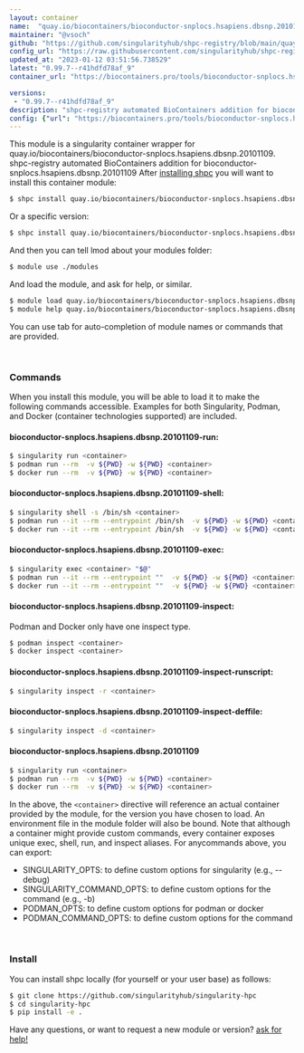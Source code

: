```yaml
---
layout: container
name:  "quay.io/biocontainers/bioconductor-snplocs.hsapiens.dbsnp.20101109"
maintainer: "@vsoch"
github: "https://github.com/singularityhub/shpc-registry/blob/main/quay.io/biocontainers/bioconductor-snplocs.hsapiens.dbsnp.20101109/container.yaml"
config_url: "https://raw.githubusercontent.com/singularityhub/shpc-registry/main/quay.io/biocontainers/bioconductor-snplocs.hsapiens.dbsnp.20101109/container.yaml"
updated_at: "2023-01-12 03:51:56.738529"
latest: "0.99.7--r41hdfd78af_9"
container_url: "https://biocontainers.pro/tools/bioconductor-snplocs.hsapiens.dbsnp.20101109"

versions:
 - "0.99.7--r41hdfd78af_9"
description: "shpc-registry automated BioContainers addition for bioconductor-snplocs.hsapiens.dbsnp.20101109"
config: {"url": "https://biocontainers.pro/tools/bioconductor-snplocs.hsapiens.dbsnp.20101109", "maintainer": "@vsoch", "description": "shpc-registry automated BioContainers addition for bioconductor-snplocs.hsapiens.dbsnp.20101109", "latest": {"0.99.7--r41hdfd78af_9": "sha256:9beed3d3fbf3ec81cf10b9efbdf6af9f3e3fe8354e81452b2efeabc370991891"}, "tags": {"0.99.7--r41hdfd78af_9": "sha256:9beed3d3fbf3ec81cf10b9efbdf6af9f3e3fe8354e81452b2efeabc370991891"}, "docker": "quay.io/biocontainers/bioconductor-snplocs.hsapiens.dbsnp.20101109"}
---
```


This module is a singularity container wrapper for quay.io/biocontainers/bioconductor-snplocs.hsapiens.dbsnp.20101109.
shpc-registry automated BioContainers addition for bioconductor-snplocs.hsapiens.dbsnp.20101109
After [installing shpc](#install) you will want to install this container module:


```bash
$ shpc install quay.io/biocontainers/bioconductor-snplocs.hsapiens.dbsnp.20101109
```

Or a specific version:

```bash
$ shpc install quay.io/biocontainers/bioconductor-snplocs.hsapiens.dbsnp.20101109:0.99.7--r41hdfd78af_9
```

And then you can tell lmod about your modules folder:

```bash
$ module use ./modules
```

And load the module, and ask for help, or similar.

```bash
$ module load quay.io/biocontainers/bioconductor-snplocs.hsapiens.dbsnp.20101109/0.99.7--r41hdfd78af_9
$ module help quay.io/biocontainers/bioconductor-snplocs.hsapiens.dbsnp.20101109/0.99.7--r41hdfd78af_9
```

You can use tab for auto-completion of module names or commands that are provided.

<br>

### Commands

When you install this module, you will be able to load it to make the following commands accessible.
Examples for both Singularity, Podman, and Docker (container technologies supported) are included.

#### bioconductor-snplocs.hsapiens.dbsnp.20101109-run:

```bash
$ singularity run <container>
$ podman run --rm  -v ${PWD} -w ${PWD} <container>
$ docker run --rm  -v ${PWD} -w ${PWD} <container>
```

#### bioconductor-snplocs.hsapiens.dbsnp.20101109-shell:

```bash
$ singularity shell -s /bin/sh <container>
$ podman run --it --rm --entrypoint /bin/sh  -v ${PWD} -w ${PWD} <container>
$ docker run --it --rm --entrypoint /bin/sh  -v ${PWD} -w ${PWD} <container>
```

#### bioconductor-snplocs.hsapiens.dbsnp.20101109-exec:

```bash
$ singularity exec <container> "$@"
$ podman run --it --rm --entrypoint ""  -v ${PWD} -w ${PWD} <container> "$@"
$ docker run --it --rm --entrypoint ""  -v ${PWD} -w ${PWD} <container> "$@"
```

#### bioconductor-snplocs.hsapiens.dbsnp.20101109-inspect:

Podman and Docker only have one inspect type.

```bash
$ podman inspect <container>
$ docker inspect <container>
```

#### bioconductor-snplocs.hsapiens.dbsnp.20101109-inspect-runscript:

```bash
$ singularity inspect -r <container>
```

#### bioconductor-snplocs.hsapiens.dbsnp.20101109-inspect-deffile:

```bash
$ singularity inspect -d <container>
```



#### bioconductor-snplocs.hsapiens.dbsnp.20101109

```bash
$ singularity run <container>
$ podman run --rm  -v ${PWD} -w ${PWD} <container>
$ docker run --rm  -v ${PWD} -w ${PWD} <container>
```


In the above, the `<container>` directive will reference an actual container provided
by the module, for the version you have chosen to load. An environment file in the
module folder will also be bound. Note that although a container
might provide custom commands, every container exposes unique exec, shell, run, and
inspect aliases. For anycommands above, you can export:

 - SINGULARITY_OPTS: to define custom options for singularity (e.g., --debug)
 - SINGULARITY_COMMAND_OPTS: to define custom options for the command (e.g., -b)
 - PODMAN_OPTS: to define custom options for podman or docker
 - PODMAN_COMMAND_OPTS: to define custom options for the command

<br>

### Install

You can install shpc locally (for yourself or your user base) as follows:

```bash
$ git clone https://github.com/singularityhub/singularity-hpc
$ cd singularity-hpc
$ pip install -e .
```

Have any questions, or want to request a new module or version? [ask for help!](https://github.com/singularityhub/singularity-hpc/issues)